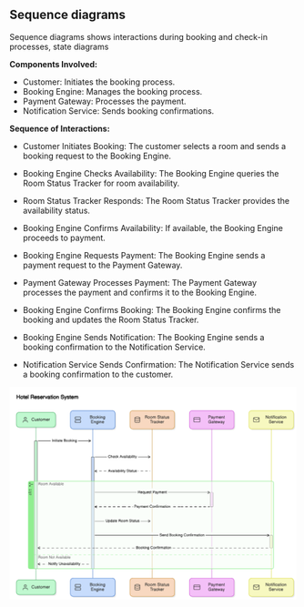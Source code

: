 
## Sequence diagrams

Sequence diagrams shows interactions during booking and check-in processes, state diagrams

**Components Involved:**

 - Customer: Initiates the booking process.
 - Booking Engine: Manages the booking process.
 - Payment Gateway: Processes the payment.
 - Notification Service: Sends booking confirmations.

**Sequence of Interactions:**

 - Customer Initiates Booking: The customer selects a room and sends a
   booking request to the Booking Engine.

 - Booking Engine Checks Availability: The Booking Engine queries the
   Room Status Tracker for room availability.

 - Room Status Tracker Responds: The Room Status Tracker provides the
   availability status.

 - Booking Engine Confirms Availability: If available, the Booking
   Engine proceeds to payment.

 - Booking Engine Requests Payment: The Booking Engine sends a payment
   request to the Payment Gateway.

 - Payment Gateway Processes Payment: The Payment Gateway processes the
   payment and confirms it to the Booking Engine.

 - Booking Engine Confirms Booking: The Booking Engine confirms the
   booking and updates the Room Status Tracker.

 - Booking Engine Sends Notification: The Booking Engine sends a booking
   confirmation to the Notification Service.

 - Notification Service Sends Confirmation: The Notification Service
   sends a booking confirmation to the customer.


![alt text](sequeceD.png)